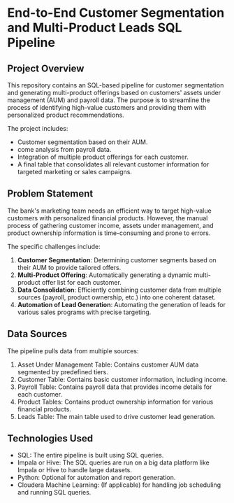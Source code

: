 # End-to-End Customer Segmentation and Multi-Product Leads SQL Pipeline

## Project Overview
This repository contains an SQL-based pipeline for customer segmentation and generating multi-product offerings based on customers' assets under management (AUM) and payroll data. The purpose is to streamline the process of identifying high-value customers and providing them with personalized product recommendations.

The project includes:
- Customer segmentation based on their AUM.
- come analysis from payroll data.
- Integration of multiple product offerings for each customer.
- A final table that consolidates all relevant customer information for targeted marketing or sales campaigns.

## Problem Statement
The bank's marketing team needs an efficient way to target high-value customers with personalized financial products. However, the manual process of gathering customer income, assets under management, and product ownership information is time-consuming and prone to errors.

The specific challenges include:
1. **Customer Segmentation**: Determining customer segments based on their AUM to provide tailored offers.
1. **Multi-Product Offering**: Automatically generating a dynamic multi-product offer list for each customer.
1. **Data Consolidation**: Efficiently combining customer data from multiple sources (payroll, product ownership, etc.) into one coherent dataset.
1. **Automation of Lead Generation**: Automating the generation of leads for various sales programs with precise targeting.

## Data Sources
The pipeline pulls data from multiple sources:

1. Asset Under Management Table: Contains customer AUM data segmented by predefined tiers.
1. Customer Table: Contains basic customer information, including income.
1. Payroll Table: Contains payroll data that provides income details for each customer.
1. Product Tables: Contains product ownership information for various financial products.
1. Leads Table: The main table used to drive customer lead generation.

## Technologies Used
- SQL: The entire pipeline is built using SQL queries.
- Impala or Hive: The SQL queries are run on a big data platform like Impala or Hive to handle large datasets.
- Python: Optional for automation and report generation.
- Cloudera Machine Learning: (If applicable) for handling job scheduling and running SQL queries.
